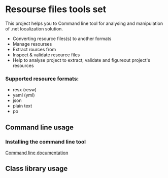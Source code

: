 Resourse files tools set
================

This project helps you to 
Command line tool for analysing and manipulation of .net localization solution.
- Converting resource files(s) to another formats
- Manage resourses
- Extract rources from 
- Inspect & validate resource files
- Help to analyse project to extract, validate and figureout project's resources

### Supported resource formats: 
- resx (resw) 
- yaml (yml)
- json
- plain text
- po

## Command line usage

### Installing the command line tool

[Command line documentation](nresx.CommandLine/README.md)
                      
## Class library usage
